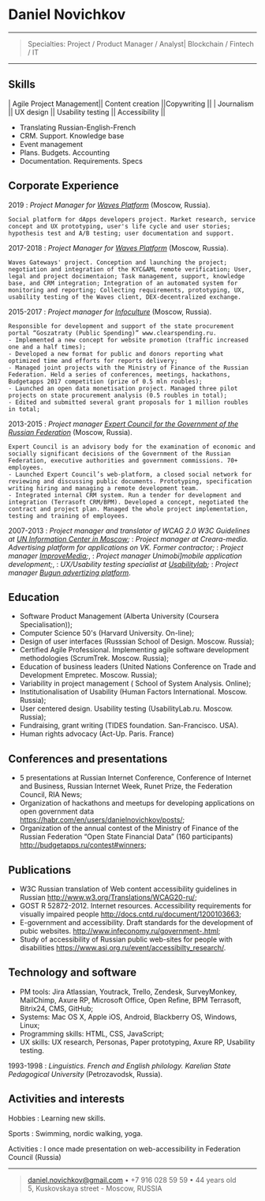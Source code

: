 Daniel Novichkov
=========================

----

>  Specialties: Project / Product Manager / Analyst| Blockchain / Fintech / IT

----
Skills
------
| Agile Project Management|| Content creation ||Copywriting || 
| Journalism || UX design || Usability testing || Accessibility || 
- Translating Russian-English-French
- CRM. Support. Knowledge base
- Event management
- Plans. Budgets. Accounting
- Documentation. Requirements. Specs

Corporate Experience
--------------------

2019
:   *Project Manager for [Waves Platform](https://www.wavesplatform.com/)*
    (Moscow, Russia).

    Social platform for dApps developers project. Market research, service concept and UX prototyping, user's life cycle and user stories; hypothesis test and A/B testing; user documentation and support.

2017-2018
:   *Project Manager for [Waves Platform](https://www.wavesplatform.com/)*
    (Moscow, Russia).

    Waves Gateways' project. Conception and launching the project; negotiation and integration of the KYC&AML remote verification; User, legal and project docimentaion; Task management, support, knowledge base, and CRM integration; Integration of an automated system for monitoring and reporting; Collecting requirements, prototyping, UX, usability testing of the Waves client, DEX-decentralized exchange.

2015-2017
:   *Project manager for 
    [Infoculture](http://www.infoculture.ru)* (Moscow, Russia).

    Responsible for development and support of the state procurement portal “Goszatraty (Public Spending)” www.clearspending.ru.
    - Implemented a new concept for website promotion (traffic increased one and a half times);
    - Developed a new format for public and donors reporting what optimized time and efforts for reports delivery;
    - Managed joint projects with the Ministry of Finance of the Russian Federation. Held a series of conferences, meetings, hackathons, Budgetapps 2017 competition (prize of 0.5 mln roubles);
    - Launched an open data monetisation project. Managed three pilot projects on state procurement analysis (0.5 roubles in total);
    - Edited and submitted several grant proposals for 1 million roubles in total;

2013-2015
:   *Project manager [Expert Council for the Government of the Russian Federation](www.open.gov.ru)*
    (Moscow, Russia).

    Expert Council is an advisory body for the examination of economic and socially significant decisions of the Government of the Russian Federation, executive authorities and government commissions. 70+ employees.
    - Launched Expert Council’s web-platform, a closed social network for reviewing and discussing public documents. Prototyping, specification writing hiring and managing a remote development team.
    - Integrated internal CRM system. Run a tender for development and integration (Terrasoft CRM/BPM). Developed a concept, negotiated the contract and project plan. Managed the whole project implementation, testing and training of employees.

2007-2013
:   *Project manager and translator of WCAG 2.0 W3C Guidelines at [UN Information Center in Moscow](www.unic.ru);*
:   *Project manager at Creara-media. Advertising platform for applications on VK. Former contractor;*
:   *Project manager [ImproveMedia](www.inmyroom.ru);*,
:   *Project manager Unimobi]mobile application development;*,
:   *UX/Usability testing specialist at [Usabilitylab](www.usabilitylab.ru);*
:   *Project manager [Bugun advertizing platform](www.begun.ru)*.

Education
---------

- Software Product Management (Alberta University (Coursera Specialisation));
- Computer Science 50's (Harvard University. On-line);
- Design of user interfaces (Russsian School of Design. Moscow. Russia);
- Certified Agile Professional. Implementing agile software development methodologies (ScrumTrek. Moscow. Russia);
- Education of business leaders (United Nations Conference on Trade and Development Empretec. Moscow. Russia);
- Variability in project management ( School of System Analysis. Online);
- Institutionalisation of Usability (Human Factors International. Moscow. Russia);
- User centered design. Usability testing (UsabilityLab.ru. Moscow. Russia);
- Fundraising, grant writing (TIDES foundation. San-Francisco. USA).
- Human rights advocacy (Act-Up. Paris. France)

Conferences and presentations
-----------------------------
- 5 presentations  at  Russian Internet Conference, Conference of Internet and Business, Russian Internet Week, Runet Prize, the Federation Council, RIA News;
- Organization of hackathons and meetups for developing applications on open government data https://habr.com/en/users/danielnovichkov/posts/;
- Organization of the annual contest of the Ministry of Finance of the Russian Federation “Open State Financial Data” (160 participants) http://budgetapps.ru/contest#winners;

Publications
------------
- W3C Russian translation of Web content  accessibility guidelines in Russian http://www.w3.org/Translations/WCAG20-ru/;
- GOST R 52872-2012. Internet resources. Accessibility requirements for visually impaired people http://docs.cntd.ru/document/1200103663;
- E-government and accessibility. Draft standards for the development of pubic websites. http://www.infeconomy.ru/government-.html;
- Study of accessibility of Russian public web-sites for people with disabilities https://www.asi.org.ru/event/accessibilty_research/.

Technology and software
-----------------------
- PM tools: Jira Atlassian, Youtrack, Trello, Zendesk, SurveyMonkey, MailChimp, Axure RP, Microsoft Office, Open Refine, BPM Terrasoft, Bitrix24, CMS, GitHub;
- Systems: Mac OS X, Apple iOS, Android, Blackberry OS, Windows, Linux;
- Programming skills: HTML, CSS, JavaScript;
- UX skills: UX research, Personas, Paper prototyping, Axure RP, Usability testing.

1993-1998
:   *Linguistics. French and English philology. Karelian State Pedagogical University*
    (Petrozavodsk, Russia).

Activities and interests
------------------------

Hobbies
:   Learning new skills. 

Sports
:   Swimming, nordic walking, yoga.

Activities
:   I once made presentation on web-accessibility in Federation Council (Russia)

----

> daniel.novichkov@gmail.com • +7 916 028 59 59 • 44 years old\
>  5, Kuskovskaya street - Moscow, RUSSIA
